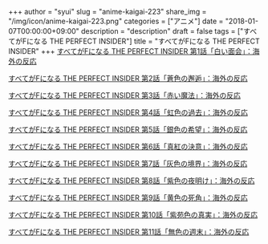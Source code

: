 +++
author = "syui"
slug = "anime-kaigai-223"
share_img = "/img/icon/anime-kaigai-223.png"
categories = ["アニメ"]
date = "2018-01-07T00:00:00+09:00"
description = "description"
draft = false
tags = ["すべてがFになる THE PERFECT INSIDER"]
title = "すべてがFになる THE PERFECT INSIDER"
+++
<a href="http://fromdistant.blog.jp/archives/1042280971.html" rel="nofollow" target="_blank" title="すべてがFになる THE PERFECT INSIDER 第1話「白い面会」：海外の反応">すべてがFになる THE PERFECT INSIDER 第1話「白い面会」：海外の反応</a>

<a href="http://fromdistant.blog.jp/archives/1042877842.html" rel="nofollow" target="_blank" title="すべてがFになる THE PERFECT INSIDER 第2話「蒼色の邂逅」：海外の反応">すべてがFになる THE PERFECT INSIDER 第2話「蒼色の邂逅」：海外の反応</a>

<a href="http://fromdistant.blog.jp/archives/1043388013.html" rel="nofollow" target="_blank" title="すべてがFになる THE PERFECT INSIDER 第3話「赤い魔法」：海外の反応">すべてがFになる THE PERFECT INSIDER 第3話「赤い魔法」：海外の反応</a>

<a href="http://fromdistant.blog.jp/archives/1043966242.html" rel="nofollow" target="_blank" title="すべてがFになる THE PERFECT INSIDER 第4話「虹色の過去」：海外の反応">すべてがFになる THE PERFECT INSIDER 第4話「虹色の過去」：海外の反応</a>

<a href="http://fromdistant.blog.jp/archives/1044530895.html" rel="nofollow" target="_blank" title="すべてがFになる THE PERFECT INSIDER 第5話「銀色の希望」：海外の反応">すべてがFになる THE PERFECT INSIDER 第5話「銀色の希望」：海外の反応</a>

<a href="http://fromdistant.blog.jp/archives/1045084722.html" rel="nofollow" target="_blank" title="すべてがFになる THE PERFECT INSIDER 第6話「真紅の決意」：海外の反応">すべてがFになる THE PERFECT INSIDER 第6話「真紅の決意」：海外の反応</a>

<a href="http://fromdistant.blog.jp/archives/1045665329.html" rel="nofollow" target="_blank" title="すべてがFになる THE PERFECT INSIDER 第7話「灰色の境界」：海外の反応">すべてがFになる THE PERFECT INSIDER 第7話「灰色の境界」：海外の反応</a>

<a href="http://fromdistant.blog.jp/archives/1046576548.html" rel="nofollow" target="_blank" title="すべてがFになる THE PERFECT INSIDER 第8話「紫色の夜明け」：海外の反応">すべてがFになる THE PERFECT INSIDER 第8話「紫色の夜明け」：海外の反応</a>

<a href="http://fromdistant.blog.jp/archives/1047112171.html" rel="nofollow" target="_blank" title="すべてがFになる THE PERFECT INSIDER 第9話「黄色の死角」：海外の反応">すべてがFになる THE PERFECT INSIDER 第9話「黄色の死角」：海外の反応</a>

<a href="http://fromdistant.blog.jp/archives/1047705839.html" rel="nofollow" target="_blank" title="すべてがFになる THE PERFECT INSIDER 第10話「紫苑色の真実」：海外の反応">すべてがFになる THE PERFECT INSIDER 第10話「紫苑色の真実」：海外の反応</a>

<a href="http://fromdistant.blog.jp/archives/1047929810.html" rel="nofollow" target="_blank" title="すべてがFになる THE PERFECT INSIDER 第11話「無色の週末」：海外の反応">すべてがFになる THE PERFECT INSIDER 第11話「無色の週末」：海外の反応</a>
